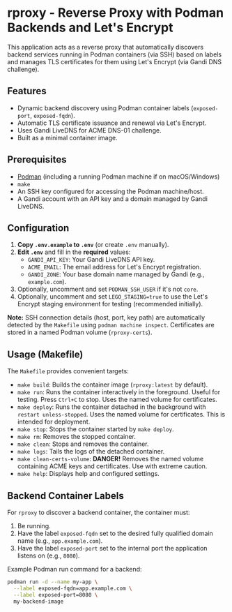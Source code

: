 # rproxy - Reverse Proxy with Podman Backends and Let's Encrypt

This application acts as a reverse proxy that automatically discovers backend services running in Podman containers (via SSH) based on labels and manages TLS certificates for them using Let's Encrypt (via Gandi DNS challenge).

## Features

*   Dynamic backend discovery using Podman container labels (`exposed-port`, `exposed-fqdn`).
*   Automatic TLS certificate issuance and renewal via Let's Encrypt.
*   Uses Gandi LiveDNS for ACME DNS-01 challenge.
*   Built as a minimal container image.

## Prerequisites

*   [Podman](https://podman.io/) (including a running Podman machine if on macOS/Windows)
*   `make`
*   An SSH key configured for accessing the Podman machine/host.
*   A Gandi account with an API key and a domain managed by Gandi LiveDNS.

## Configuration

1.  **Copy `.env.example` to `.env`** (or create `.env` manually).
2.  **Edit `.env`** and fill in the **required** values:
    *   `GANDI_API_KEY`: Your Gandi LiveDNS API key.
    *   `ACME_EMAIL`: The email address for Let's Encrypt registration.
    *   `GANDI_ZONE`: Your base domain name managed by Gandi (e.g., `example.com`).
3.  Optionally, uncomment and set `PODMAN_SSH_USER` if it's not `core`.
4.  Optionally, uncomment and set `LEGO_STAGING=true` to use the Let's Encrypt staging environment for testing (recommended initially).

**Note:** SSH connection details (host, port, key path) are automatically detected by the `Makefile` using `podman machine inspect`. Certificates are stored in a named Podman volume (`rproxy-certs`).

## Usage (Makefile)

The `Makefile` provides convenient targets:

*   `make build`: Builds the container image (`rproxy:latest` by default).
*   `make run`: Runs the container interactively in the foreground. Useful for testing. Press `Ctrl+C` to stop. Uses the named volume for certificates.
*   `make deploy`: Runs the container detached in the background with `restart unless-stopped`. Uses the named volume for certificates. This is intended for deployment.
*   `make stop`: Stops the container started by `make deploy`.
*   `make rm`: Removes the stopped container.
*   `make clean`: Stops and removes the container.
*   `make logs`: Tails the logs of the detached container.
*   `make clean-certs-volume`: **DANGER!** Removes the named volume containing ACME keys and certificates. Use with extreme caution.
*   `make help`: Displays help and configured settings.

## Backend Container Labels

For `rproxy` to discover a backend container, the container must:

1.  Be running.
2.  Have the label `exposed-fqdn` set to the desired fully qualified domain name (e.g., `app.example.com`).
3.  Have the label `exposed-port` set to the internal port the application listens on (e.g., `8080`).

Example Podman run command for a backend:

```bash
podman run -d --name my-app \
  --label exposed-fqdn=app.example.com \
  --label exposed-port=8080 \
  my-backend-image
``` 